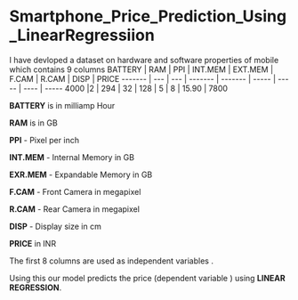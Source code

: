 # Smartphone_Price_Prediction_Using_LinearRegressiion
I have devloped a dataset on hardware and software properties of mobile which contains 9 columns
BATTERY	 | RAM | PPI | INT.MEM | EXT.MEM | F.CAM | R.CAM | DISP |	PRICE
-------  | --- | --- | ------- | ------- | ----- | ----- | ---- | ----- 
4000 |2 |	294 |	32 | 128 | 5 | 8 | 15.90 | 7800 

__BATTERY__ is in milliamp Hour

__RAM__ is in GB

__PPI__  -  Pixel per inch

__INT.MEM__  - Internal Memory in GB

__EXR.MEM__  -  Expandable Memory in GB

__F.CAM__ - Front Camera in megapixel

__R.CAM__  - Rear Camera in megapixel

__DISP__  - Display size in cm

__PRICE__ in INR

The first 8 columns are used as independent variables . 

Using this our model predicts the price (dependent variable ) using **LINEAR REGRESSION**.
